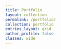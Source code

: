 ```yaml
---
title: Portfolio
layout: collection
permalink: /portfolio/
collection: portfolio
entries_layout: grid
author_profile: false
classes: wide
---
```

